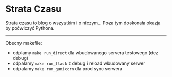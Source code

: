 # Strata Czasu

Strata czasu to blog o wszystkim i o niczym... Poza tym doskonała okazja by poćwiczyć Pythona. 

---
Obecny makefile:

* odplamy `make run_direct` dla wbudowanego servera testowego (dez debug)
* odpalamy `make run_flask` z debug i reload wbudowany serwer
* odpalamy `make run_gunicorn` dla prod sync serwera





